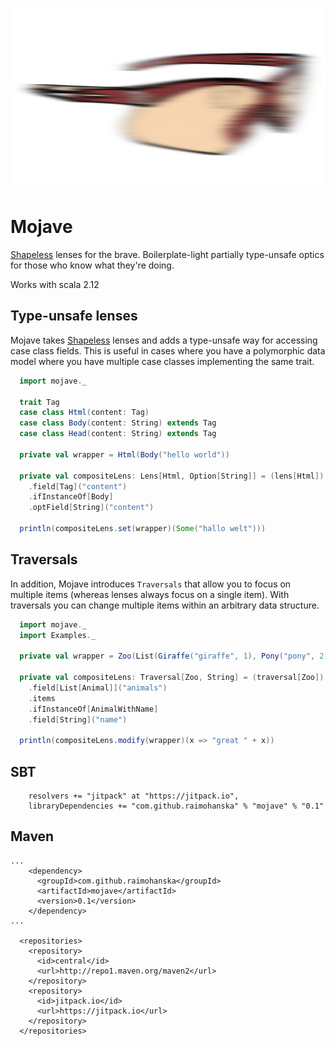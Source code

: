![mojave](mojave.png)

# Mojave

[Shapeless](https://github.com/milessabin/shapeless) lenses for the brave. Boilerplate-light partially type-unsafe optics for those who know what they're doing.

Works with scala 2.12

## Type-unsafe lenses

Mojave takes [Shapeless](https://github.com/milessabin/shapeless) lenses and adds a type-unsafe way for accessing
case class fields. This is useful in cases where you have a polymorphic data model where you have multiple case classes
implementing the same trait.

```scala
  import mojave._

  trait Tag
  case class Html(content: Tag)
  case class Body(content: String) extends Tag
  case class Head(content: String) extends Tag

  private val wrapper = Html(Body("hello world"))

  private val compositeLens: Lens[Html, Option[String]] = (lens[Html])
    .field[Tag]("content")
    .ifInstanceOf[Body]
    .optField[String]("content")

  println(compositeLens.set(wrapper)(Some("hallo welt")))
```

## Traversals

In addition, Mojave introduces `Traversals` that allow you to focus on multiple items (whereas lenses always focus on a single item).
With traversals you can change multiple items within an arbitrary data structure.

```scala
  import mojave._
  import Examples._

  private val wrapper = Zoo(List(Giraffe("giraffe", 1), Pony("pony", 2), Insect()), 0)

  private val compositeLens: Traversal[Zoo, String] = (traversal[Zoo])
    .field[List[Animal]]("animals")
    .items
    .ifInstanceOf[AnimalWithName]
    .field[String]("name")

  println(compositeLens.modify(wrapper)(x => "great " + x))
```

## SBT

```
    resolvers += "jitpack" at "https://jitpack.io",
    libraryDependencies += "com.github.raimohanska" % "mojave" % "0.1"
```

## Maven

```
...
    <dependency>
      <groupId>com.github.raimohanska</groupId>
      <artifactId>mojave</artifactId>
      <version>0.1</version>
    </dependency>
...

  <repositories>
    <repository>
      <id>central</id>
      <url>http://repo1.maven.org/maven2</url>
    </repository>
    <repository>
      <id>jitpack.io</id>
      <url>https://jitpack.io</url>
    </repository>
  </repositories>
```

